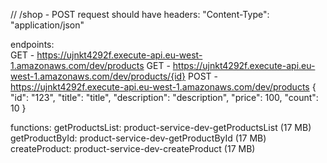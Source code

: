 // /shop - POST request should have  headers: "Content-Type": "application/json"


endpoints:                                                                                                                                  
  GET - https://ujnkt4292f.execute-api.eu-west-1.amazonaws.com/dev/products
  GET - https://ujnkt4292f.execute-api.eu-west-1.amazonaws.com/dev/products/{id}
  POST - https://ujnkt4292f.execute-api.eu-west-1.amazonaws.com/dev/products
  {
        "id": "123",
        "title": "title",
        "description": "description",
        "price": 100,
        "count": 10
}


functions:
  getProductsList: product-service-dev-getProductsList (17 MB)                                                                              
  getProductById: product-service-dev-getProductById (17 MB)
  createProduct: product-service-dev-createProduct (17 MB)
